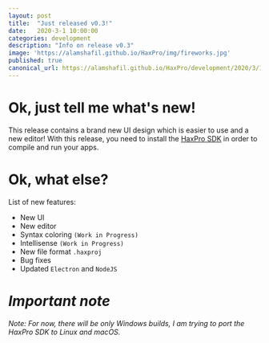 ```yaml
---
layout: post
title:  "Just released v0.3!"
date:   2020-3-1 10:00:00
categories: development
description: "Info on release v0.3"
image: 'https://alamshafil.github.io/HaxPro/img/fireworks.jpg'
published: true
canonical_url: https://alamshafil.github.io/HaxPro/development/2020/3/1/release-03.html
---
```


# Ok, just tell me what's new!
This release contains a brand new UI design which is easier to use and a new editor! With this release, you need to install the [HaxPro SDK](https://github.com/alamshafil/haxpro-cli/releases) in order to compile and run your apps.

# Ok, what else?
List of new features:
* New UI
* New editor
* Syntax coloring `(Work in Progress)`
* Intellisense `(Work in Progress)`
* New file format `.haxproj`
* Bug fixes
* Updated `Electron` and `NodeJS`

# *Important note*
*Note: For now, there will be only Windows builds, I am trying to port the HaxPro SDK to Linux and macOS.*